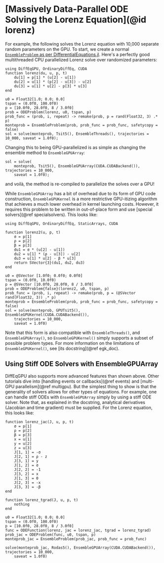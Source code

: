 # [Massively Data-Parallel ODE Solving the Lorenz Equation](@id lorenz)

For example, the following solves the Lorenz equation with 10,000 separate random parameters on the GPU. To start, we create a normal
[`EnsembleProblem` as per DifferentialEquations.jl](https://docs.sciml.ai/DiffEqDocs/stable/features/ensemble/). Here's a perfectly good multithreaded CPU parallelized Lorenz solve
over randomized parameters:

```@example lorenz
using DiffEqGPU, OrdinaryDiffEq, CUDA
function lorenz(du, u, p, t)
    du[1] = p[1] * (u[2] - u[1])
    du[2] = u[1] * (p[2] - u[3]) - u[2]
    du[3] = u[1] * u[2] - p[3] * u[3]
end

u0 = Float32[1.0; 0.0; 0.0]
tspan = (0.0f0, 100.0f0)
p = [10.0f0, 28.0f0, 8 / 3.0f0]
prob = ODEProblem(lorenz, u0, tspan, p)
prob_func = (prob, i, repeat) -> remake(prob, p = rand(Float32, 3) .* p)
monteprob = EnsembleProblem(prob, prob_func = prob_func, safetycopy = false)
sol = solve(monteprob, Tsit5(), EnsembleThreads(), trajectories = 10_000, saveat = 1.0f0);
```

Changing this to being GPU-parallelized is as simple as changing the ensemble method to
`EnsembleGPUArray`:

```@example lorenz
sol = solve(
    monteprob, Tsit5(), EnsembleGPUArray(CUDA.CUDABackend()), trajectories = 10_000,
    saveat = 1.0f0);
```

and voilà, the method is re-compiled to parallelize the solves over a GPU!

While `EnsembleGPUArray` has a bit of overhead due to its form of GPU code construction,
`EnsembleGPUKernel` is a more restrictive GPU-itizing algorithm that achieves a much lower
overhead in kernel launching costs. However, it requires this problem to be written in
out-of-place form and use [special solvers](@ref specialsolvers). This looks like:

```@example lorenz
using DiffEqGPU, OrdinaryDiffEq, StaticArrays, CUDA

function lorenz2(u, p, t)
    σ = p[1]
    ρ = p[2]
    β = p[3]
    du1 = σ * (u[2] - u[1])
    du2 = u[1] * (ρ - u[3]) - u[2]
    du3 = u[1] * u[2] - β * u[3]
    return SVector{3}(du1, du2, du3)
end

u0 = @SVector [1.0f0; 0.0f0; 0.0f0]
tspan = (0.0f0, 10.0f0)
p = @SVector [10.0f0, 28.0f0, 8 / 3.0f0]
prob = ODEProblem{false}(lorenz2, u0, tspan, p)
prob_func = (prob, i, repeat) -> remake(prob, p = (@SVector rand(Float32, 3)) .* p)
monteprob = EnsembleProblem(prob, prob_func = prob_func, safetycopy = false)
sol = solve(monteprob, GPUTsit5(), EnsembleGPUKernel(CUDA.CUDABackend()),
    trajectories = 10_000,
    saveat = 1.0f0)
```

Note that this form is also compatible with `EnsembleThreads()`, and `EnsembleGPUArray()`,
so `EnsembleGPUKernel()` simply supports a subset of possible problem types. For more
information on the limitations of `EnsembleGPUKernel()`, see [its docstring](@ref egk_doc).

## Using Stiff ODE Solvers with EnsembleGPUArray

DiffEqGPU also supports more advanced features than shown above. Other tutorials dive into
[handling events or callbacks](@ref events) and [multi-GPU parallelism](@ref multigpu).
But the simplest thing to show is that the generality of solvers allows for other types of
equations. For example, one can handle stiff ODEs with `EnsembleGPUArray` simply by using a
stiff ODE solver. Note that, as explained in the docstring, analytical derivatives
(Jacobian and time gradient) must be supplied. For the Lorenz equation, this looks like:

```@example lorenz
function lorenz_jac(J, u, p, t)
    σ = p[1]
    ρ = p[2]
    β = p[3]
    x = u[1]
    y = u[2]
    z = u[3]
    J[1, 1] = -σ
    J[2, 1] = ρ - z
    J[3, 1] = y
    J[1, 2] = σ
    J[2, 2] = -1
    J[3, 2] = x
    J[1, 3] = 0
    J[2, 3] = -x
    J[3, 3] = -β
end

function lorenz_tgrad(J, u, p, t)
    nothing
end

u0 = Float32[1.0; 0.0; 0.0]
tspan = (0.0f0, 100.0f0)
p = [10.0f0, 28.0f0, 8 / 3.0f0]
func = ODEFunction(lorenz, jac = lorenz_jac, tgrad = lorenz_tgrad)
prob_jac = ODEProblem(func, u0, tspan, p)
monteprob_jac = EnsembleProblem(prob_jac, prob_func = prob_func)

solve(monteprob_jac, Rodas5(), EnsembleGPUArray(CUDA.CUDABackend()), trajectories = 10_000,
    saveat = 1.0f0)
```
